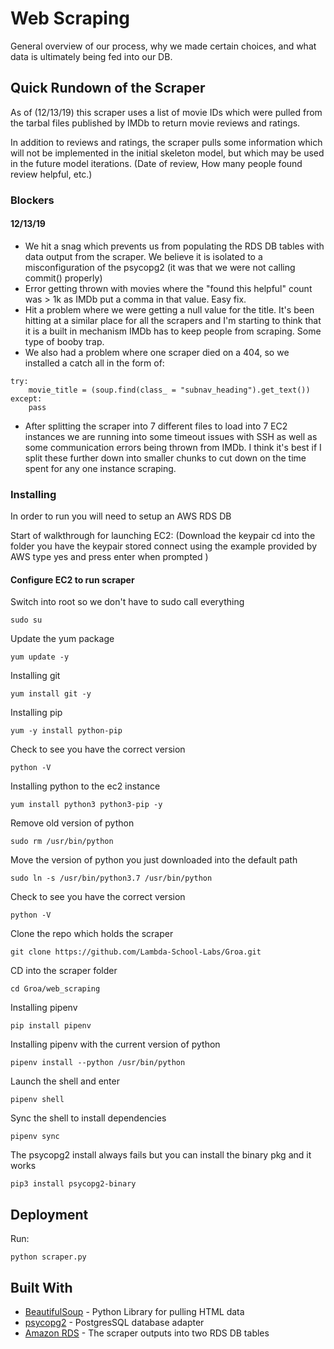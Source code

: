 # Web Scraping

General overview of our process, why we made certain choices, and what data is ultimately being fed into our DB.


## Quick Rundown of the Scraper

As of (12/13/19) this scraper uses a list of movie IDs which were pulled from the tarbal files published by IMDb to return movie reviews and ratings.

In addition to reviews and ratings, the scraper pulls some information which will not be implemented in the initial skeleton model, but which may be used in the future model iterations.
(Date of review, How many people found review helpful, etc.)

### Blockers

#### 12/13/19
- We hit a snag which prevents us from populating the RDS DB tables with data output from the scraper. We believe it is isolated to a misconfiguration of the psycopg2 (it was that we were not calling commit() properly)
- Error getting thrown with movies where the "found this helpful" count was > 1k as IMDb put a comma in that value. Easy fix.
- Hit a problem where we were getting a null value for the title. It's been hitting at a similar
place for all the scrapers and I'm starting to think that it is a built in mechanism IMDb has
to keep people from scraping. Some type of booby trap.
- We also had a problem where one scraper died on a 404, so we installed a catch all in the form of:
```
try:
    movie_title = (soup.find(class_ = "subnav_heading").get_text())
except:
    pass
```
- After splitting the scraper into 7 different files to load into 7 EC2 instances we are running into some timeout issues with SSH as well as some communication errors being thrown from IMDb. I think it's best if I split these further down into smaller chunks to cut down on the time spent for any one instance scraping.  




### Installing

In order to run you will need to setup an AWS RDS DB

Start of walkthrough for launching EC2:
(Download the keypair
cd into the folder you have the keypair stored
connect using the example provided by AWS
type yes and press enter when prompted )

#### Configure EC2 to run scraper

Switch into root so we don't have to sudo call everything
```
sudo su
```

Update the yum package
```
yum update -y
```

Installing git
```
yum install git -y
```

Installing pip
```
yum -y install python-pip
```

Check to see you have the correct version
```
python -V
```

Installing python to the ec2 instance
```
yum install python3 python3-pip -y
```

Remove old version of python
```
sudo rm /usr/bin/python
```

Move the version of python you just downloaded into the default path
```
sudo ln -s /usr/bin/python3.7 /usr/bin/python
```

Check to see you have the correct version
```
python -V
```

Clone the repo which holds the scraper
```
git clone https://github.com/Lambda-School-Labs/Groa.git
```

CD into the scraper folder
```
cd Groa/web_scraping
```

Installing pipenv
```
pip install pipenv
```

Installing pipenv with the current version of python
```
pipenv install --python /usr/bin/python
```

Launch the shell and enter
```
pipenv shell
```

Sync the shell to install dependencies
```
pipenv sync
```

The psycopg2 install always fails but you can install the binary pkg and it works
```
pip3 install psycopg2-binary
```

## Deployment

Run:
```
python scraper.py
```

## Built With

* [BeautifulSoup](https://www.crummy.com/software/BeautifulSoup/bs4/doc/) - Python Library for pulling HTML data
* [psycopg2](https://pypi.org/project/psycopg2/) - PostgresSQL database adapter
* [Amazon RDS](https://aws.amazon.com/rds/?nc2=h_ql_prod_fs_rds) - The scraper outputs into two RDS DB tables
